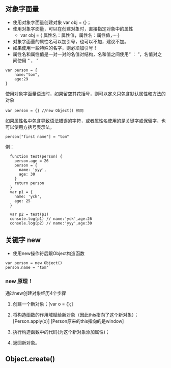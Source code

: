 ## 对象字面量
- 使用对象字面量创建对象 var obj = {}；
- 使用对象字面量，可以在创建对象时，直接指定对象中的属性 
    - var obj = { 属性名：属性值，属性名：属性值，····}
- 对象字面量的属性名可以加引号，也可以不加，建议不加。
- 如果使用一些特殊的名字，则必须加引号！
- 属性名和属性值是一对一对的名值对结构，名和值之间使用“ ： ”，名值对之间使用 “ ， ”
```
var person = {
    name:"tom",
    age:29
}
```
使用对象字面量语法时，如果留空其花括号，则可以定义只包含默认属性和方法的对象
```
var person = {} //new Object() 相同
```
如果属性名中包含导致语法错误的字符，或者属性名使用的是关键字或保留字，也可以使用方括号表示法。
```
person["first name"] = "tom"
```
例：
```
  function test(person) {
    person.age = 26
    person = {
      name: 'yyy',
      age: 30
    }
    return person
  }
  var p1 = {
    name: 'yck',
    age: 25
  }
  
  var p2 = test(p1)
  console.log(p1) // name:'yck',age:26
  console.log(p2) // name:'yyy',age:30
```

## 关键字 new
- 使用new操作符后跟Object构造函数
```
var person = new Object()
person.name = "tom"
```
### new 原理！
通过new创建对象经历4个步骤

1. 创建一个新对象；[var o = {};]

2. 将构造函数的作用域赋给新对象（因此this指向了这个新对象）；[Person.apply(o)] [Person原来的this指向的是window]

3. 执行构造函数中的代码(为这个新对象添加属性)；

4. 返回新对象。

## Object.create()
